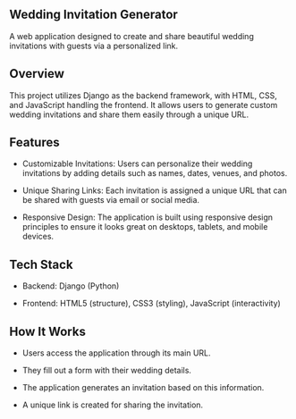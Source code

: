 ## Wedding Invitation Generator
A web application designed to create and share beautiful wedding invitations with guests via a personalized link.

## Overview
This project utilizes Django as the backend framework, with HTML, CSS, and JavaScript handling the frontend. It allows users to generate custom wedding invitations and share them easily through a unique URL.

## Features
- Customizable Invitations: Users can personalize their wedding invitations by adding details such as names, dates, venues, and photos.

- Unique Sharing Links: Each invitation is assigned a unique URL that can be shared with guests via email or social media.

- Responsive Design: The application is built using responsive design principles to ensure it looks great on desktops, tablets, and mobile devices.

## Tech Stack
- Backend: Django (Python)

- Frontend: HTML5 (structure), CSS3 (styling), JavaScript (interactivity)

## How It Works
- Users access the application through its main URL.

- They fill out a form with their wedding details.

- The application generates an invitation based on this information.

- A unique link is created for sharing the invitation.

